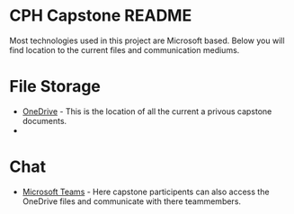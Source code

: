 # CPH Capstone README
Most technologies used in this project are Microsoft based. Below you will find location to the current files and communication mediums.

# File Storage
* <a href="https://teams.microsoft.com/_#/school/files/General?threadId=19%3A003bad19bc74453f9af3ac02ca464f49%40thread.skype&ctx=channel&context=General&rootfolder=%252Fsites%252FMiniPublicHealth%252FShared%2520Documents%252FGeneral">OneDrive</a> - This is the location of all the current a privous capstone documents. 
* 

# Chat
* <a href="https://teams.microsoft.com/l/channel/19%3a003bad19bc74453f9af3ac02ca464f49%40thread.skype/General?groupId=8ef819a1-36fd-49ba-bbad-dff7ce480ebb&tenantId=962441d5-5055-4349-bad3-baec43c3d741">Microsoft Teams</a> - Here capstone participents can also access the OneDrive files and communicate with there teammembers. 
